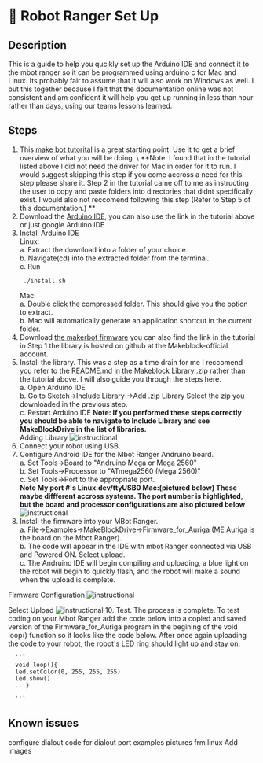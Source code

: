 # 🤖 Robot Ranger Set Up
## Description
This is a guide to help you qucikly set up the Arduino IDE and connect it to the mbot ranger so it can be programmed using arduino c for Mac and Linux. Its probably fair to assume that it will also work on Windows as well. I put this together because I felt that the documentation online was not consistent and am confident it will help you get up running in less than hour rather than days, using our teams lessons learned.  
## Steps
1. This [make bot tutorital](http://learn.makeblock.com/en/learning-arduino-programming/) is a great starting point. Use it to get a brief overview of what you will be doing. \ 
   **Note: I found that in the tutorial listed above I did not need the driver for Mac in order for it to run. I would suggest skipping this step if you come accross a need for this step please share it. Step 2 in the tutorial came off to me as instructing the user to copy and paste folders into directories that didnt specifically exist. I would also not reccomend following this step (Refer to Step 5 of this documentation.) **
2. Download the [Arduino IDE](https://www.arduino.cc/en/software), you can also use the link in the tutorial above or just google Arduino IDE
3. Install Arduino IDE\
   Linux: \
   a. Extract the download into a folder of your choice.\
   b. Navigate(cd) into the extracted folder from the terminal.\
   c. Run 
   ```terminal 
    ./install.sh
    ```
   Mac:\
   a. Double click the compressed folder. This should give you the option to extract.\
   b. Mac will automatically generate an application shortcut in the current folder. 
4. Download [the makerbot firmware](https://github.com/Makeblock-official/Makeblock-Libraries/archive/master.zip) you can also find the link in the tutorial in Step 1 the library is hosted on github at the Makeblock-official account. 
5. Install the library. This was a step as a time drain for me I reccomend you refer to the README.md in the Makeblock Library .zip
rather than the tutorial above. I will also guide you through the steps here. \
   a. Open Arduino IDE \
   b. Go to Sketch->Include Library ->Add .zip Library Select the zip you downloaded in the previous step.  
   c. Restart Arduino IDE **Note: If you performed these steps correctly  you should be able to navigate to Include Library and see MakeBlockDrive in the list of libraries.**   
 Adding Library 
 ![instructional](images/addzip.png) 
 6. Connect your robot using USB.
 7. Configure Android IDE for the Mbot Ranger Andruino board.  
    a. Set Tools->Board to "Andruino Mega or Mega 2560" \
    b. Set Tools->Processor to "ATmega2560 (Mega 2560)" \
    c. Set Tools->Port to the appropriate port.  
 **Note My port #'s Linux:dev/ttyUSB0 Mac:(pictured below) These maybe diffferent accross systems. The port number is highlighted, but the board and processor configurations are also pictured below**
  ![instructional](images/configuration.png)
 8. Install the firmware into your MBot Ranger.  
    a. File->Examples->MakeBlockDrive->Firmware_for_Auriga (ME Auriga is the board on the Mbot Ranger).  
    b. The code will appear in the IDE with mbot Ranger connected via USB and Powered ON. Select upload.    
    c. The Andruino IDE will begin compiling and uploading, a blue light on the robot will begin to quickly flash, and the robot will make a sound when the upload is complete.    

Firmware Configuration
 ![instructional](images/firmware_mac.png)
 
 Select Upload
 ![instructional](images/upload.png) 
10. Test. The process is complete. To test coding on your Mbot Ranger add the code below into a copied and saved version of the Firmware_for_Auriga program in the begining of the void loop() function so it looks like the code below. After once again uploading the code to your robot, the robot's LED ring should light up and stay on.   
    
      ```
      void loop(){
      led.setColor(0, 255, 255, 255)  
      led.show()  
      ...}
      
      ```
      
    
     
## Known issues
configure dialout
code for dialout
port examples pictures frm linux
Add images







        
    
